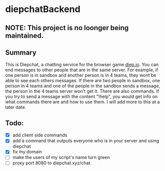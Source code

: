 # diepchatBackend

## NOTE: This project is no loonger being maintained.

## Summary
This is Diepchat, a chatting service for the browser game [diep.io](https://diep.io). You can
end messages to other people that are in the same server. For example, if one person is in
sandbox and another person is in 4 teams, they wont be able to see each others messages. If
there are two people in sandbox, one person in 4 teams and one of the people in the sandbox
sends a message, the person in the 4 teams server won't get it. There are also commands. If
you try to send a message with the content "!help", you would get info on what commands there
are and how to use them. I will add more to this at a later date.


## Todo:
- [X] add client side commands
- [X] add a command that outputs everyone who is in your server and using diepchat
- [X] fix my domain
- [ ] make the users of my script's name turn green
- [ ] proxy port 8080 to diepchat.xyz/chat

